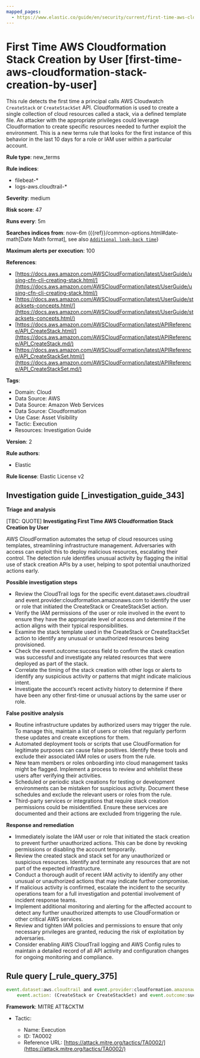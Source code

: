 ```yaml
---
mapped_pages:
  - https://www.elastic.co/guide/en/security/current/first-time-aws-cloudformation-stack-creation-by-user.html
---
```


# First Time AWS Cloudformation Stack Creation by User [first-time-aws-cloudformation-stack-creation-by-user]

This rule detects the first time a principal calls AWS Cloudwatch `CreateStack` or `CreateStackSet` API. Cloudformation is used to create a single collection of cloud resources called a stack, via a defined template file. An attacker with the appropriate privileges could leverage Cloudformation to create specific resources needed to further exploit the environment. This is a new terms rule that looks for the first instance of this behavior in the last 10 days for a role or IAM user within a particular account.

**Rule type**: new_terms

**Rule indices**:

* filebeat-*
* logs-aws.cloudtrail-*

**Severity**: medium

**Risk score**: 47

**Runs every**: 5m

**Searches indices from**: now-6m ({{ref}}/common-options.html#date-math[Date Math format], see also [`Additional look-back time`](docs-content://solutions/security/detect-and-alert/create-detection-rule.md#rule-schedule))

**Maximum alerts per execution**: 100

**References**:

* [https://docs.aws.amazon.com/AWSCloudFormation/latest/UserGuide/using-cfn-cli-creating-stack.html/](https://docs.aws.amazon.com/AWSCloudFormation/latest/UserGuide/using-cfn-cli-creating-stack.html/)
* [https://docs.aws.amazon.com/AWSCloudFormation/latest/UserGuide/stacksets-concepts.html/](https://docs.aws.amazon.com/AWSCloudFormation/latest/UserGuide/stacksets-concepts.html/)
* [https://docs.aws.amazon.com/AWSCloudFormation/latest/APIReference/API_CreateStack.html/](https://docs.aws.amazon.com/AWSCloudFormation/latest/APIReference/API_CreateStack.md/)
* [https://docs.aws.amazon.com/AWSCloudFormation/latest/APIReference/API_CreateStackSet.html/](https://docs.aws.amazon.com/AWSCloudFormation/latest/APIReference/API_CreateStackSet.md/)

**Tags**:

* Domain: Cloud
* Data Source: AWS
* Data Source: Amazon Web Services
* Data Source: Cloudformation
* Use Case: Asset Visibility
* Tactic: Execution
* Resources: Investigation Guide

**Version**: 2

**Rule authors**:

* Elastic

**Rule license**: Elastic License v2

## Investigation guide [_investigation_guide_343]

**Triage and analysis**

[TBC: QUOTE]
**Investigating First Time AWS Cloudformation Stack Creation by User**

AWS CloudFormation automates the setup of cloud resources using templates, streamlining infrastructure management. Adversaries with access can exploit this to deploy malicious resources, escalating their control. The detection rule identifies unusual activity by flagging the initial use of stack creation APIs by a user, helping to spot potential unauthorized actions early.

**Possible investigation steps**

* Review the CloudTrail logs for the specific event.dataset:aws.cloudtrail and event.provider:cloudformation.amazonaws.com to identify the user or role that initiated the CreateStack or CreateStackSet action.
* Verify the IAM permissions of the user or role involved in the event to ensure they have the appropriate level of access and determine if the action aligns with their typical responsibilities.
* Examine the stack template used in the CreateStack or CreateStackSet action to identify any unusual or unauthorized resources being provisioned.
* Check the event.outcome:success field to confirm the stack creation was successful and investigate any related resources that were deployed as part of the stack.
* Correlate the timing of the stack creation with other logs or alerts to identify any suspicious activity or patterns that might indicate malicious intent.
* Investigate the account’s recent activity history to determine if there have been any other first-time or unusual actions by the same user or role.

**False positive analysis**

* Routine infrastructure updates by authorized users may trigger the rule. To manage this, maintain a list of users or roles that regularly perform these updates and create exceptions for them.
* Automated deployment tools or scripts that use CloudFormation for legitimate purposes can cause false positives. Identify these tools and exclude their associated IAM roles or users from the rule.
* New team members or roles onboarding into cloud management tasks might be flagged. Implement a process to review and whitelist these users after verifying their activities.
* Scheduled or periodic stack creations for testing or development environments can be mistaken for suspicious activity. Document these schedules and exclude the relevant users or roles from the rule.
* Third-party services or integrations that require stack creation permissions could be misidentified. Ensure these services are documented and their actions are excluded from triggering the rule.

**Response and remediation**

* Immediately isolate the IAM user or role that initiated the stack creation to prevent further unauthorized actions. This can be done by revoking permissions or disabling the account temporarily.
* Review the created stack and stack set for any unauthorized or suspicious resources. Identify and terminate any resources that are not part of the expected infrastructure.
* Conduct a thorough audit of recent IAM activity to identify any other unusual or unauthorized actions that may indicate further compromise.
* If malicious activity is confirmed, escalate the incident to the security operations team for a full investigation and potential involvement of incident response teams.
* Implement additional monitoring and alerting for the affected account to detect any further unauthorized attempts to use CloudFormation or other critical AWS services.
* Review and tighten IAM policies and permissions to ensure that only necessary privileges are granted, reducing the risk of exploitation by adversaries.
* Consider enabling AWS CloudTrail logging and AWS Config rules to maintain a detailed record of all API activity and configuration changes for ongoing monitoring and compliance.


## Rule query [_rule_query_375]

```js
event.dataset:aws.cloudtrail and event.provider:cloudformation.amazonaws.com and
    event.action: (CreateStack or CreateStackSet) and event.outcome:success
```

**Framework**: MITRE ATT&CKTM

* Tactic:

    * Name: Execution
    * ID: TA0002
    * Reference URL: [https://attack.mitre.org/tactics/TA0002/](https://attack.mitre.org/tactics/TA0002/)



